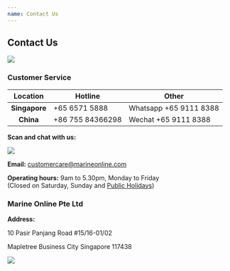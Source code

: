 ```yaml
---
name: Contact Us 
---
```


## Contact Us 

![](https://bwec-file.oss-cn-hongkong.aliyuncs.com/cms/contact.jpg)

### Customer Service

|Location|Hotline|Other|
|:-:|---|---|
|**Singapore**|+65 6571 5888|Whatsapp +65 9111 8388|
|**China**|+86 755 84366298|Wechat +65 9111 8388|

**Scan and chat with us:**

![](https://www.marineonline.com/api/common/r/oss?path=prod/mall/DES_IMG_d1e0bfd0-73df-11ea-b731-4f83a7dee3da.jpg)

**Email:** [customercare@marineonline.com](mailto:customercare@marineonline.com)

**Operating hours:** 9am to 5.30pm, Monday to Friday <br>(Closed on Saturday, Sunday and <a href="https://www.mom.gov.sg/employment-practices/public-holidays/">Public Holidays</a>)

### Marine Online Pte Ltd

**Address:**

10 Pasir Panjang Road #15&#47;16-01/02

Mapletree Business City Singapore 117438

![](https://www.marineonline.com/api/common/r/oss?path=prod/mall/17.jpg)
